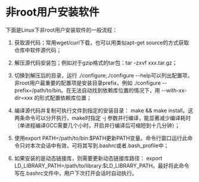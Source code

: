 # 非root用户安装软件
下面是Linux下非root用户安装软件的一般流程：

1. 获取源代码；常用wget/curl下载，也可以用类似apt-get source的方式获取仓库中软件源代码；

2. 解压源代码安装包；例如对于gzip格式的tar包：tar -zxvf xxx.tar.gz；

3. 切换到解压后的目录，运行 ./configure;./configure --help可以列出配置项，非root用户最重要的配置项是安装目录prefix，例如 ./configure --prefix=/path/to/bin。在无法自动找到依赖库位置的情况下，用 --with-xx-dir=xxx 的形式配置依赖库位置；

4. 编译源代码并复制可执行文件到指定的安装目录： make &&  make install。这两条命令可以分开执行，make时指定 -j 参数并行编译，能显著减少编译耗时（单进程编译GCC需要几个小时，开启并行编译后可缩短到十几分钟）；

5. 使用export PATH=/path/to/bin:$PATH更新PATH变量。命令行窗口运行此命令只对本次会话中有效，可将其写到.bashrc或者.bash_profile中；

6. 如果安装的是动态链接库，则需要更新动态链接库路径： export LD_LIBRARY_PATH=/path/to/library:$LD_LIBRARY_PATH。最好将此命令写在.bashrc文件中，用户下次打开会话时自动执行。